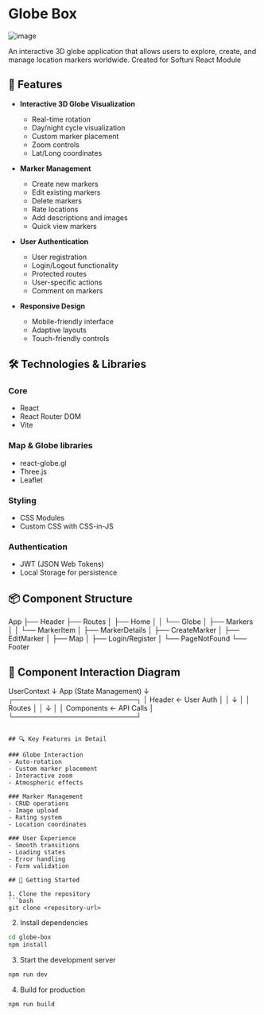 # Globe Box

![image](https://github.com/user-attachments/assets/646b7555-c2e1-4512-8c5d-27a4263d1d6c)



An interactive 3D globe application that allows users to explore, create, and manage location markers worldwide.
Created for Softuni React Module 

## 🌟 Features

- **Interactive 3D Globe Visualization**
  - Real-time rotation
  - Day/night cycle visualization
  - Custom marker placement
  - Zoom controls
  - Lat/Long coordinates

- **Marker Management**
  - Create new markers
  - Edit existing markers
  - Delete markers
  - Rate locations
  - Add descriptions and images
  - Quick view markers

- **User Authentication**
  - User registration
  - Login/Logout functionality
  - Protected routes
  - User-specific actions
  - Comment on markers

- **Responsive Design**
  - Mobile-friendly interface
  - Adaptive layouts
  - Touch-friendly controls

## 🛠️ Technologies & Libraries

### Core
- React
- React Router DOM
- Vite

### Map & Globe libraries
- react-globe.gl
- Three.js
- Leaflet

### Styling
- CSS Modules
- Custom CSS with CSS-in-JS

### Authentication
- JWT (JSON Web Tokens)
- Local Storage for persistence

## 📦 Component Structure


App
├── Header
├── Routes
│ ├── Home
│ │ └── Globe
│ ├── Markers
│ │ └── MarkerItem
│ ├── MarkerDetails
│ ├── CreateMarker
│ ├── EditMarker
│ ├── Map
│ ├── Login/Register
│ └── PageNotFound
└── Footer


## 🔄 Component Interaction Diagram

UserContext
    ↓
App (State Management)
    ↓
┌─────────────────────────┐
│  Header ← User Auth     │
│     ↓                   │
│  Routes                 │
│     ↓                   │
│  Components ← API Calls │
└─────────────────────────┘
```

## 🔍 Key Features in Detail

### Globe Interaction
- Auto-rotation
- Custom marker placement
- Interactive zoom
- Atmospheric effects

### Marker Management
- CRUD operations
- Image upload
- Rating system
- Location coordinates

### User Experience
- Smooth transitions
- Loading states
- Error handling
- Form validation

## 🚀 Getting Started

1. Clone the repository
```bash
git clone <repository-url>
```

2. Install dependencies
```bash
cd globe-box
npm install
```

3. Start the development server
```bash
npm run dev
```

4. Build for production
```bash
npm run build
```
